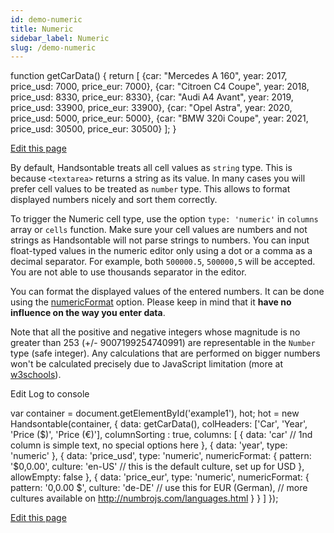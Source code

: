 ```yaml
---
id: demo-numeric
title: Numeric
sidebar_label: Numeric
slug: /demo-numeric
---
```


function getCarData() { return \[ {car: "Mercedes A 160", year: 2017, price\_usd: 7000, price\_eur: 7000}, {car: "Citroen C4 Coupe", year: 2018, price\_usd: 8330, price\_eur: 8330}, {car: "Audi A4 Avant", year: 2019, price\_usd: 33900, price\_eur: 33900}, {car: "Opel Astra", year: 2020, price\_usd: 5000, price\_eur: 5000}, {car: "BMW 320i Coupe", year: 2021, price\_usd: 30500, price\_eur: 30500} \]; }

[Edit this page](https://github.com/handsontable/docs/edit/8.2.0/tutorials/numeric.html)

By default, Handsontable treats all cell values as `string` type. This is because `<textarea>` returns a string as its value. In many cases you will prefer cell values to be treated as `number` type. This allows to format displayed numbers nicely and sort them correctly.

To trigger the Numeric cell type, use the option `type: 'numeric'` in `columns` array or `cells` function. Make sure your cell values are numbers and not strings as Handsontable will not parse strings to numbers. You can input float-typed values in the numeric editor only using a dot or a comma as a decimal separator. For example, both `500000.5`, `500000,5` will be accepted. You are not able to use thousands separator in the editor.

You can format the displayed values of the entered numbers. It can be done using the [numericFormat](/docs/8.2.0/Options.html#numericFormat) option. Please keep in mind that it **have no influence on the way you enter data**.

Note that all the positive and negative integers whose magnitude is no greater than 253 (+/- 9007199254740991) are representable in the `Number` type (safe integer). Any calculations that are performed on bigger numbers won't be calculated precisely due to JavaScript limitation (more at [w3schools](http://www.w3schools.com/js/js_numbers.asp)).

Edit Log to console

var container = document.getElementById('example1'), hot; hot = new Handsontable(container, { data: getCarData(), colHeaders: \['Car', 'Year', 'Price ($)', 'Price (€)'\], columnSorting : true, columns: \[ { data: 'car' // 1nd column is simple text, no special options here }, { data: 'year', type: 'numeric' }, { data: 'price\_usd', type: 'numeric', numericFormat: { pattern: '$0,0.00', culture: 'en-US' // this is the default culture, set up for USD }, allowEmpty: false }, { data: 'price\_eur', type: 'numeric', numericFormat: { pattern: '0,0.00 $', culture: 'de-DE' // use this for EUR (German), // more cultures available on http://numbrojs.com/languages.html } } \] });

[Edit this page](https://github.com/handsontable/docs/edit/8.2.0/tutorials/numeric.html)
